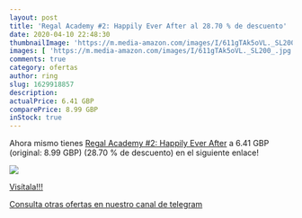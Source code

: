 ```yaml
---
layout: post
title: 'Regal Academy #2: Happily Ever After al 28.70 % de descuento'
date: 2020-04-10 22:48:30
thumbnailImage: 'https://m.media-amazon.com/images/I/611gTAk5oVL._SL200_.jpg'
images: [ 'https://m.media-amazon.com/images/I/611gTAk5oVL._SL200_.jpg' ]
comments: true
category: ofertas
author: ring
slug: 1629918857
description:
actualPrice: 6.41 GBP
comparePrice: 8.99 GBP
inStock: true
---
```


Ahora mismo tienes [Regal Academy #2: Happily Ever After](https://www.amazon.com/dp/1629918857/?tag=redken08-20) a 6.41 GBP (original: 8.99 GBP) (28.70 %  de descuento) en el siguiente enlace!

[![](https://m.media-amazon.com/images/I/611gTAk5oVL._SL200_.jpg)](https://www.amazon.com/dp/1629918857/?tag=redken08-20)

[Visítala!!!](https://www.amazon.com/dp/1629918857/?tag=redken08-20)

[Consulta otras ofertas en nuestro canal de telegram](https://t.me/s/ofertas25)
